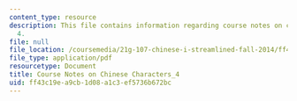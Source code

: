 ```yaml
---
content_type: resource
description: This file contains information regarding course notes on chines characters
  4.
file: null
file_location: /coursemedia/21g-107-chinese-i-streamlined-fall-2014/ff43c19ea9cb1d08a1c3ef5736b672bc_MIT21G_107F14_CourseNote_4.pdf
file_type: application/pdf
resourcetype: Document
title: Course Notes on Chinese Characters_4
uid: ff43c19e-a9cb-1d08-a1c3-ef5736b672bc
---
```


